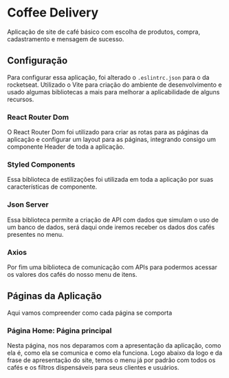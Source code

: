 # Coffee Delivery
  Aplicação de site de café básico com escolha de produtos, compra, cadastramento e mensagem de sucesso.

## Configuração
  Para configurar essa aplicação, foi alterado o `.eslintrc.json` para o da rocketseat. Utilizado o Vite para criação do ambiente de desenvolvimento e usado algumas bibliotecas a mais para melhorar a aplicabilidade de alguns recursos.

  ### React Router Dom
  O React Router Dom foi utilizado para criar as rotas para as páginas da aplicação e configurar um layout para as páginas, integrando consigo um componente Header de toda a aplicação.

  ### Styled Components
  Essa biblioteca de estilizações foi utilizada em toda a aplicação por suas características de componente.

  ### Json Server
  Essa biblioteca permite a criação de API com dados que simulam o uso de um banco de dados, será daqui onde iremos receber os dados dos cafés presentes no menu.

  ### Axios
  Por fim uma biblioteca de comunicação com APIs para podermos acessar os valores dos cafés do nosso menu de itens.

## Páginas da Aplicação
Aqui vamos compreender como cada página se comporta
  
  ### Página Home: Página principal
  Nesta página, nos nos deparamos com a apresentação da aplicação, como ela é, como ela se comunica e como ela funciona. Logo abaixo da logo e da frase de apresentação do site, temos o menu já por padrão com todos os cafés e os filtros dispensáveis para seus clientes e usuários.